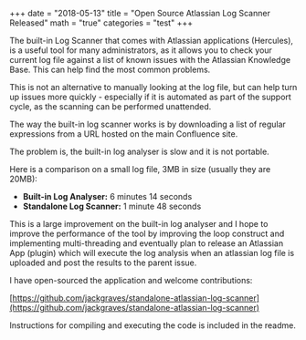 +++
date = "2018-05-13"
title = "Open Source Atlassian Log Scanner Released"
math = "true"
categories = "test"
+++

The built-in Log Scanner that comes with Atlassian applications (Hercules), is a useful tool for many administrators, as it allows you to check your current log file against a list of known issues with the Atlassian Knowledge Base. This can help find the most common problems.

This is not an alternative to manually looking at the log file, but can help turn up issues more quickly - especially if it is automated as part of the support cycle, as the scanning can be performed unattended.

The way the built-in log scanner works is by downloading a list of regular expressions from a URL hosted on the main Confluence site.

The problem is, the built-in log analyser is slow and it is not portable.

Here is a comparison on a small log file, 3MB in size (usually they are 20MB):

*   **Built-in Log Analyser:** 6 minutes 14 seconds
*   **Standalone Log Scanner:** 1 minute 48 seconds

This is a large improvement on the built-in log analyser and I hope to improve the performance of the tool by improving the loop construct and implementing multi-threading and eventually plan to release an Atlassian App (plugin) which will execute the log analysis when an atlassian log file is uploaded and post the results to the parent issue.

I have open-sourced the application and welcome contributions:

[https://github.com/jackgraves/standalone-atlassian-log-scanner](https://github.com/jackgraves/standalone-atlassian-log-scanner)

Instructions for compiling and executing the code is included in the readme.